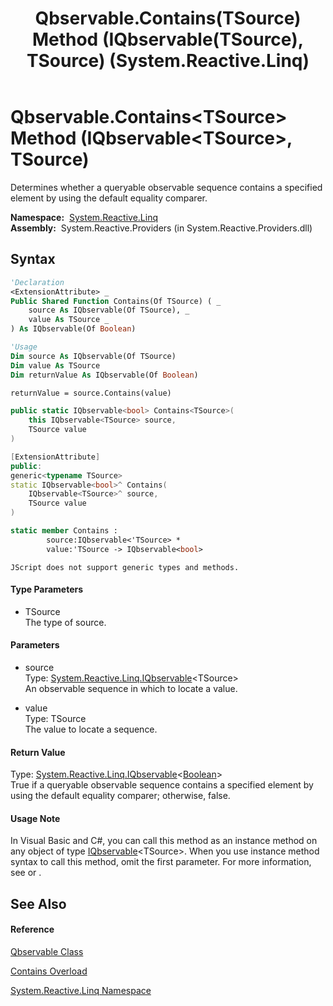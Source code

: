 ﻿---
title: Qbservable.Contains(TSource) Method (IQbservable(TSource), TSource) (System.Reactive.Linq)
TOCTitle: Contains(TSource) Method (IQbservable(TSource), TSource)
ms:assetid: M:System.Reactive.Linq.Qbservable.Contains``1(System.Reactive.Linq.IQbservable{``0},``0)
ms:mtpsurl: https://msdn.microsoft.com/en-us/library/Hh211641(v=VS.103)
ms:contentKeyID: 36068320
ms.date: 06/28/2011
mtps_version: v=VS.103
dev_langs:
- vb
- csharp
- c++
- fsharp
- jscript
---

# Qbservable.Contains\<TSource\> Method (IQbservable\<TSource\>, TSource)

Determines whether a queryable observable sequence contains a specified element by using the default equality comparer.

**Namespace:**  [System.Reactive.Linq](hh211929\(v=vs.103\).md)  
**Assembly:**  System.Reactive.Providers (in System.Reactive.Providers.dll)

## Syntax

``` vb
'Declaration
<ExtensionAttribute> _
Public Shared Function Contains(Of TSource) ( _
    source As IQbservable(Of TSource), _
    value As TSource _
) As IQbservable(Of Boolean)
```

``` vb
'Usage
Dim source As IQbservable(Of TSource)
Dim value As TSource
Dim returnValue As IQbservable(Of Boolean)

returnValue = source.Contains(value)
```

``` csharp
public static IQbservable<bool> Contains<TSource>(
    this IQbservable<TSource> source,
    TSource value
)
```

``` c++
[ExtensionAttribute]
public:
generic<typename TSource>
static IQbservable<bool>^ Contains(
    IQbservable<TSource>^ source, 
    TSource value
)
```

``` fsharp
static member Contains : 
        source:IQbservable<'TSource> * 
        value:'TSource -> IQbservable<bool> 
```

``` jscript
JScript does not support generic types and methods.
```

#### Type Parameters

  - TSource  
    The type of source.

#### Parameters

  - source  
    Type: [System.Reactive.Linq.IQbservable](hh229328\(v=vs.103\).md)\<TSource\>  
    An observable sequence in which to locate a value.  

<!-- end list -->

  - value  
    Type: TSource  
    The value to locate a sequence.  

#### Return Value

Type: [System.Reactive.Linq.IQbservable](hh229328\(v=vs.103\).md)\<[Boolean](https://msdn.microsoft.com/en-us/library/a28wyd50)\>  
True if a queryable observable sequence contains a specified element by using the default equality comparer; otherwise, false.  

#### Usage Note

In Visual Basic and C\#, you can call this method as an instance method on any object of type [IQbservable](hh229328\(v=vs.103\).md)\<TSource\>. When you use instance method syntax to call this method, omit the first parameter. For more information, see [](https://msdn.microsoft.com/en-us/library/Bb384936) or [](https://msdn.microsoft.com/en-us/library/Bb383977).

## See Also

#### Reference

[Qbservable Class](hh211693\(v=vs.103\).md)

[Contains Overload](hh211860\(v=vs.103\).md)

[System.Reactive.Linq Namespace](hh211929\(v=vs.103\).md)

